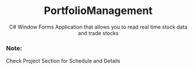 <div align="center">
	<h1>PortfolioManagement</h1>
	<p>C# Window Forms Application that allows you to read real time stock data and trade stocks</p>
</div>

### Note:

Check Project Section for Schedule and Details
